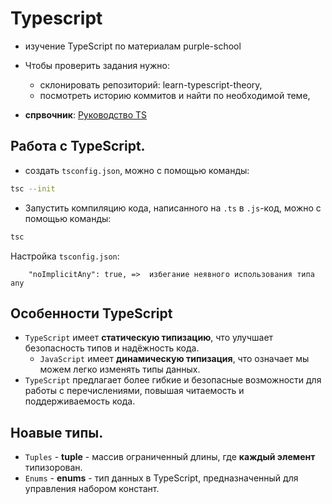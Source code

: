 # Typescript
- изучение TypeScript по материалам purple-school
- Чтобы проверить задания нужно:
  - склонировать репозиторий: learn-typescript-theory,
  - посмотреть историю коммитов и найти по необходимой теме,

- **спрвочник**: [Руководство TS](https://scriptdev.ru/guide/016/)


## Работа с TypeScript.

- создать `tsconfig.json`, можно с помощью команды:
```bash
tsc --init
```

- Запустить компиляцию кода, написанного на `.ts` в `.js`-код, можно с помощью команды:
```bash
tsc
```

Настройка `tsconfig.json`:
```
    "noImplicitAny": true, =>  избегание неявного использования типа any 
```

## Особенности TypeScript

- `TypeScript` имеет **статическую типизацию**, что улучшает безопасность типов и надёжность кода.
  - `JavaScript` имеет **динамическую типизация**, что означает мы можем легко изменять типы данных.
- `TypeScript` предлагает более гибкие и безопасные возможности для работы с перечислениями, повышая читаемость и поддерживаемость кода.


## Ноавые типы.

- `Tuples` - **tuple** - массив ограниченный длины, где **каждый элемент** типизорован.
- `Enums` - **enums** - тип данных в TypeScript, предназначенный для управления набором констант.